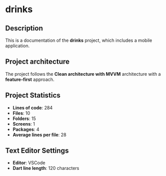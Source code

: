 # drinks

## Description

This is a documentation of the **drinks** project, which includes a mobile application.

## Project architecture

The project follows the **Clean architecture with MVVM** architecture with a **feature-first** approach.

## Project Statistics

- **Lines of code**: 284
- **Files**: 10
- **Folders**: 15
- **Screens**: 1
- **Packages**: 4
- **Average lines per file**: 28

## Text Editor Settings

- **Editor**: VSCode
- **Dart line length**: 120 characters
